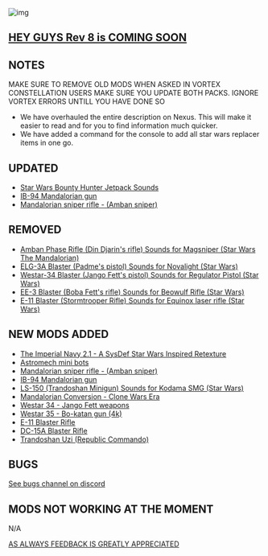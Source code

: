 ![img](https://s11.gifyu.com/images/SgCoI.png)

## [HEY GUYS Rev 8 is COMING SOON](https://)

## NOTES

MAKE SURE TO REMOVE OLD MODS WHEN ASKED IN VORTEX
CONSTELLATION USERS MAKE SURE YOU UPDATE BOTH PACKS. IGNORE VORTEX ERRORS UNTILL YOU HAVE DONE SO

- We have overhauled the entire description on Nexus. This will make it easier to read and for you to find information much quicker.
- We have added a command for the console to add all star wars replacer items in one go.

## UPDATED

- [Star Wars Bounty Hunter Jetpack Sounds](https://www.nexusmods.com/starfield/mods/2154)
- [IB-94 Mandalorian gun](https://www.nexusmods.com/starfield/mods/5022)
- [Mandalorian sniper rifle - (Amban sniper)](https://www.nexusmods.com/starfield/mods/4957?tab=description)

## REMOVED

- [Amban Phase Rifle (Din Djarin's rifle) Sounds for Magsniper (Star Wars The Mandalorian)](https://www.nexusmods.com/starfield/mods/5028)
- [ELG-3A Blaster (Padme's pistol) Sounds for Novalight (Star Wars)](https://www.nexusmods.com/starfield/mods/4248)
- [Westar-34 Blaster (Jango Fett's pistol) Sounds for Regulator Pistol (Star Wars)](https://www.nexusmods.com/starfield/mods/3455)
- [EE-3 Blaster (Boba Fett's rifle) Sounds for Beowulf Rifle (Star Wars)](https://www.nexusmods.com/starfield/mods/4468)
- [E-11 Blaster (Stormtrooper Rifle) Sounds for Equinox laser rifle (Star Wars)](https://www.nexusmods.com/starfield/mods/3717)

## NEW MODS ADDED

- [The Imperial Navy 2.1 - A SysDef Star Wars Inspired Retexture](https://www.nexusmods.com/starfield/mods/4902?tab=description)
- [Astromech mini bots](https://www.nexusmods.com/starfield/mods/5056?tab=description)
- [Mandalorian sniper rifle - (Amban sniper)](https://www.nexusmods.com/starfield/mods/4957?tab=description)
- [IB-94 Mandalorian gun](https://www.nexusmods.com/starfield/mods/5022?tab=description)
- [LS-150 (Trandoshan Minigun) Sounds for Kodama SMG (Star Wars)](https://www.nexusmods.com/starfield/mods/5256?tab=description)
- [Mandalorian Conversion - Clone Wars Era](https://www.nexusmods.com/starfield/mods/4783?tab=description)
- [Westar 34 - Jango Fett weapons](https://www.nexusmods.com/starfield/mods/5119?tab=description)
- [Westar 35 - Bo-katan gun (4k)](https://www.nexusmods.com/starfield/mods/5779?tab=description)
- [E-11 Blaster Rifle](https://www.nexusmods.com/starfield/mods/5089?tab=description)
- [DC-15A Blaster Rifle](https://www.nexusmods.com/starfield/mods/5134?tab=description)
- [Trandoshan Uzi (Republic Commando)](https://www.nexusmods.com/starfield/mods/4911?tab=description)

## BUGS

[See bugs channel on discord](https://discord.gg/xZNztPjA2u)

## MODS NOT WORKING AT THE MOMENT

N/A

[AS ALWAYS FEEDBACK IS GREATLY APPRECIATED](https://)

